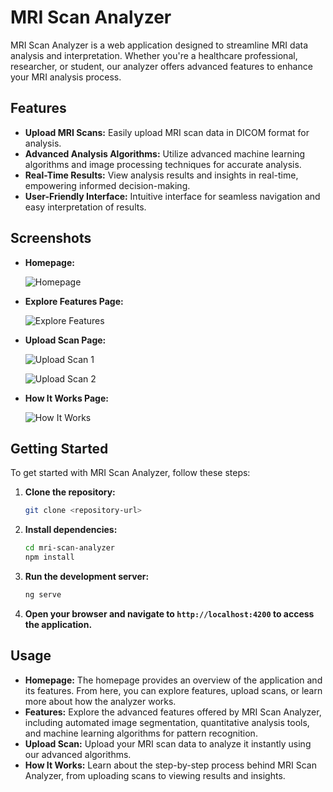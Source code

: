 # MRI Scan Analyzer

MRI Scan Analyzer is a web application designed to streamline MRI data analysis and interpretation. Whether you're a healthcare professional, researcher, or student, our analyzer offers advanced features to enhance your MRI analysis process.

## Features

- **Upload MRI Scans:** Easily upload MRI scan data in DICOM format for analysis.
- **Advanced Analysis Algorithms:** Utilize advanced machine learning algorithms and image processing techniques for accurate analysis.
- **Real-Time Results:** View analysis results and insights in real-time, empowering informed decision-making.
- **User-Friendly Interface:** Intuitive interface for seamless navigation and easy interpretation of results.

## Screenshots

- **Homepage:**
  
  ![Homepage](https://i.imgur.com/oAbApRk.png)

- **Explore Features Page:**
  
  ![Explore Features](https://i.imgur.com/xm4xEql.png)

- **Upload Scan Page:**
  
  ![Upload Scan 1](https://i.imgur.com/jEpfIha.png)
  
  ![Upload Scan 2](https://i.imgur.com/4NOzSmW.png)

- **How It Works Page:**
  
  ![How It Works](https://i.imgur.com/OF1w0rQ.png)

## Getting Started

To get started with MRI Scan Analyzer, follow these steps:

1. **Clone the repository:**
   
   ```bash
   git clone <repository-url>
   ```

2. **Install dependencies:**
   
   ```bash
   cd mri-scan-analyzer
   npm install
   ```

3. **Run the development server:**
   
   ```bash
   ng serve
   ```

4. **Open your browser and navigate to `http://localhost:4200` to access the application.**

## Usage

- **Homepage:** The homepage provides an overview of the application and its features. From here, you can explore features, upload scans, or learn more about how the analyzer works.
- **Features:** Explore the advanced features offered by MRI Scan Analyzer, including automated image segmentation, quantitative analysis tools, and machine learning algorithms for pattern recognition.
- **Upload Scan:** Upload your MRI scan data to analyze it instantly using our advanced algorithms.
- **How It Works:** Learn about the step-by-step process behind MRI Scan Analyzer, from uploading scans to viewing results and insights.
